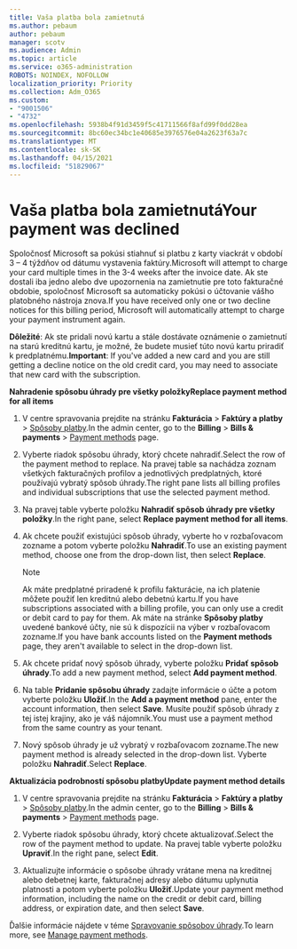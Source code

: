 ```yaml
---
title: Vaša platba bola zamietnutá
ms.author: pebaum
author: pebaum
manager: scotv
ms.audience: Admin
ms.topic: article
ms.service: o365-administration
ROBOTS: NOINDEX, NOFOLLOW
localization_priority: Priority
ms.collection: Adm_O365
ms.custom:
- "9001506"
- "4732"
ms.openlocfilehash: 5938b4f91d3459f5c41711566f8afd99f0dd28ea
ms.sourcegitcommit: 8bc60ec34bc1e40685e3976576e04a2623f63a7c
ms.translationtype: MT
ms.contentlocale: sk-SK
ms.lasthandoff: 04/15/2021
ms.locfileid: "51829067"
---
```

# <a name="your-payment-was-declined"></a><span data-ttu-id="f54d7-102">Vaša platba bola zamietnutá</span><span class="sxs-lookup"><span data-stu-id="f54d7-102">Your payment was declined</span></span>

<span data-ttu-id="f54d7-103">Spoločnosť Microsoft sa pokúsi stiahnuť si platbu z karty viackrát v období 3 – 4 týždňov od dátumu vystavenia faktúry.</span><span class="sxs-lookup"><span data-stu-id="f54d7-103">Microsoft will attempt to charge your card multiple times in the 3-4 weeks after the invoice date.</span></span>  <span data-ttu-id="f54d7-104">Ak ste dostali iba jedno alebo dve upozornenia na zamietnutie pre toto fakturačné obdobie, spoločnosť Microsoft sa automaticky pokúsi o účtovanie vášho platobného nástroja znova.</span><span class="sxs-lookup"><span data-stu-id="f54d7-104">If you have received only one or two decline notices for this billing period, Microsoft will automatically attempt to charge your payment instrument again.</span></span>  

<span data-ttu-id="f54d7-105">**Dôležité**: Ak ste pridali novú kartu a stále dostávate oznámenie o zamietnutí na starú kreditnú kartu, je možné, že budete musieť túto novú kartu priradiť k predplatnému.</span><span class="sxs-lookup"><span data-stu-id="f54d7-105">**Important**: If you've added a new card and you are still getting a decline notice on the old credit card, you may need to associate that new card with the subscription.</span></span>

<span data-ttu-id="f54d7-106">**Nahradenie spôsobu úhrady pre všetky položky**</span><span class="sxs-lookup"><span data-stu-id="f54d7-106">**Replace payment method for all items**</span></span>

1. <span data-ttu-id="f54d7-107">V centre spravovania prejdite na stránku **Fakturácia** > **Faktúry a platby** > [Spôsoby platby](https://go.microsoft.com/fwlink/p/?linkid=2018806).</span><span class="sxs-lookup"><span data-stu-id="f54d7-107">In the admin center, go to the **Billing** > **Bills & payments** > [Payment methods](https://go.microsoft.com/fwlink/p/?linkid=2018806) page.</span></span>

2. <span data-ttu-id="f54d7-108">Vyberte riadok spôsobu úhrady, ktorý chcete nahradiť.</span><span class="sxs-lookup"><span data-stu-id="f54d7-108">Select the row of the payment method to replace.</span></span> <span data-ttu-id="f54d7-109">Na pravej table sa nachádza zoznam všetkých fakturačných profilov a jednotlivých predplatných, ktoré používajú vybratý spôsob úhrady.</span><span class="sxs-lookup"><span data-stu-id="f54d7-109">The right pane lists all billing profiles and individual subscriptions that use the selected payment method.</span></span>

3. <span data-ttu-id="f54d7-110">Na pravej table vyberte položku **Nahradiť spôsob úhrady pre všetky položky**.</span><span class="sxs-lookup"><span data-stu-id="f54d7-110">In the right pane, select **Replace payment method for all items**.</span></span>

4. <span data-ttu-id="f54d7-111">Ak chcete použiť existujúci spôsob úhrady, vyberte ho v rozbaľovacom zozname a potom vyberte položku **Nahradiť**.</span><span class="sxs-lookup"><span data-stu-id="f54d7-111">To use an existing payment method, choose one from the drop-down list, then select **Replace**.</span></span>

    > [!NOTE]
    > <span data-ttu-id="f54d7-112">Ak máte predplatné priradené k profilu fakturácie, na ich platenie môžete použiť len kreditnú alebo debetnú kartu.</span><span class="sxs-lookup"><span data-stu-id="f54d7-112">If you have subscriptions associated with a billing profile, you can only use a credit or debit card to pay for them.</span></span> <span data-ttu-id="f54d7-113">Ak máte na stránke **Spôsoby platby** uvedené bankové účty, nie sú k dispozícii na výber v rozbaľovacom zozname.</span><span class="sxs-lookup"><span data-stu-id="f54d7-113">If you have bank accounts listed on the **Payment methods** page, they aren't available to select in the drop-down list.</span></span>

5. <span data-ttu-id="f54d7-114">Ak chcete pridať nový spôsob úhrady, vyberte položku **Pridať spôsob úhrady**.</span><span class="sxs-lookup"><span data-stu-id="f54d7-114">To add a new payment method, select **Add payment method**.</span></span>

6. <span data-ttu-id="f54d7-115">Na table **Pridanie spôsobu úhrady** zadajte informácie o účte a potom vyberte položku **Uložiť**.</span><span class="sxs-lookup"><span data-stu-id="f54d7-115">In the **Add a payment method** pane, enter the account information, then select **Save**.</span></span> <span data-ttu-id="f54d7-116">Musíte použiť spôsob úhrady z tej istej krajiny, ako je váš nájomník.</span><span class="sxs-lookup"><span data-stu-id="f54d7-116">You must use a payment method from the same country as your tenant.</span></span>

7. <span data-ttu-id="f54d7-117">Nový spôsob úhrady je už vybratý v rozbaľovacom zozname.</span><span class="sxs-lookup"><span data-stu-id="f54d7-117">The new payment method is already selected in the drop-down list.</span></span> <span data-ttu-id="f54d7-118">Vyberte položku **Nahradiť**.</span><span class="sxs-lookup"><span data-stu-id="f54d7-118">Select **Replace**.</span></span>

<span data-ttu-id="f54d7-119">**Aktualizácia podrobností spôsobu platby**</span><span class="sxs-lookup"><span data-stu-id="f54d7-119">**Update payment method details**</span></span>

1. <span data-ttu-id="f54d7-120">V centre spravovania prejdite na stránku **Fakturácia** > **Faktúry a platby** > [Spôsoby platby](https://go.microsoft.com/fwlink/p/?linkid=2018806).</span><span class="sxs-lookup"><span data-stu-id="f54d7-120">In the admin center, go to the **Billing** > **Bills & payments** > [Payment methods](https://go.microsoft.com/fwlink/p/?linkid=2018806) page.</span></span>

2. <span data-ttu-id="f54d7-121">Vyberte riadok spôsobu úhrady, ktorý chcete aktualizovať.</span><span class="sxs-lookup"><span data-stu-id="f54d7-121">Select the row of the payment method to update.</span></span> <span data-ttu-id="f54d7-122">Na pravej table vyberte položku **Upraviť**.</span><span class="sxs-lookup"><span data-stu-id="f54d7-122">In the right pane, select **Edit**.</span></span>

3. <span data-ttu-id="f54d7-123">Aktualizujte informácie o spôsobe úhrady vrátane mena na kreditnej alebo debetnej karte, fakturačnej adresy alebo dátumu uplynutia platnosti a potom vyberte položku **Uložiť**.</span><span class="sxs-lookup"><span data-stu-id="f54d7-123">Update your payment method information, including the name on the credit or debit card, billing address, or expiration date, and then select **Save**.</span></span>

<span data-ttu-id="f54d7-124">Ďalšie informácie nájdete v téme [Spravovanie spôsobov úhrady](https://docs.microsoft.com/microsoft-365/commerce/billing-and-payments/manage-payment-methods).</span><span class="sxs-lookup"><span data-stu-id="f54d7-124">To learn more, see [Manage payment methods](https://docs.microsoft.com/microsoft-365/commerce/billing-and-payments/manage-payment-methods).</span></span>